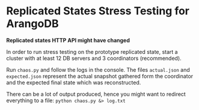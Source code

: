Replicated States Stress Testing for ArangoDB
============================================

**Replicated states HTTP API might have changed**

In order to run stress testing on the prototype replicated state,
start a cluster with at least 12 DB servers and 3 coordinators (recommended).  

Run `chaos.py` and follow the logs in the console.
The files `actual.json` and `expected.json` represent the actual snapshot gathered form the coordinator and the expected final
state which was reconstructed.  

There can be a lot of output produced, hence you might want to redirect everything to a file: `python chaos.py &> log.txt`
